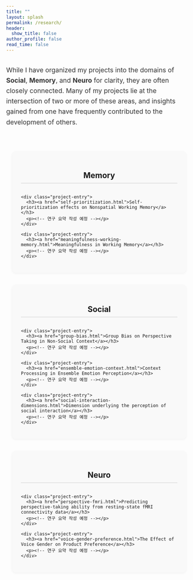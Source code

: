 ```yaml
---
title: ""
layout: splash
permalink: /research/
header:
  show_title: false
author_profile: false
read_time: false
---
```


<div class="page__content">

<style>
.research-intro {
  text-align: left;
  max-width: 900px;
  margin: 2rem auto;
  font-size: 1.1rem;
  color: #333;
  line-height: 1.6;
}

.research-columns {
  display: flex;
  justify-content: space-between;
  gap: 2rem;
  max-width: 1200px;
  margin: 0 auto;
  padding: 2rem 1rem;
  flex-wrap: wrap;
  align-items: stretch;
}

.research-column {
  flex: 1;
  min-width: 280px;
  background: #f9f9f9;
  border-radius: 10px;
  padding: 1.5rem;
  box-shadow: 0 2px 6px rgba(0,0,0,0.05);
  display: flex;
  flex-direction: column;
  justify-content: space-between;
}

.research-column h2 {
  text-align: center;
  margin-bottom: 1rem;
  border-bottom: 1px solid #ccc;
  padding-bottom: 0.5rem;
}

.project-entry {
  margin-bottom: 1.5rem;
}

.project-entry h3 {
  font-size: 1rem;
  line-height: 1.4;
  margin-bottom: 0.3rem;
  word-break: keep-all;
}

.project-entry a {
  text-decoration: none;
  color: #1a1a1a;
  font-weight: 600;
}

.project-entry a:hover {
  text-decoration: underline;
}
</style>

<p class="research-intro">
  While I have organized my projects into the domains of <strong>Social</strong>, <strong>Memory</strong>, and <strong>Neuro</strong> for clarity, they are often closely connected. Many of my projects lie at the intersection of two or more of these areas, and insights gained from one have frequently contributed to the development of others.
</p>

<div class="research-columns">

  <!-- Memory -->
  <div class="research-column">
    <h2>Memory</h2>
    
    <div class="project-entry">
      <h3><a href="self-prioritization.html">Self-prioritization effects on Nonspatial Working Memory</a></h3>
      <p><!-- 연구 요약 작성 예정 --></p>
    </div>

    <div class="project-entry">
      <h3><a href="meaningfulness-working-memory.html">Meaningfulness in Working Memory</a></h3>
      <p><!-- 연구 요약 작성 예정 --></p>
    </div>
  </div>

  <!-- Social -->
  <div class="research-column">
    <h2>Social</h2>

    <div class="project-entry">
      <h3><a href="group-bias.html">Group Bias on Perspective Taking in Non-Social Context</a></h3>
      <p><!-- 연구 요약 작성 예정 --></p>
    </div>

    <div class="project-entry">
      <h3><a href="ensemble-emotion-context.html">Context Processing in Ensemble Emotion Perception</a></h3>
      <p><!-- 연구 요약 작성 예정 --></p>
    </div>

    <div class="project-entry">
      <h3><a href="social-interaction-dimensions.html">Dimension underlying the perception of social interaction</a></h3>
      <p><!-- 연구 요약 작성 예정 --></p>
    </div>
  </div>

  <!-- Neuro -->
  <div class="research-column">
    <h2>Neuro</h2>

    <div class="project-entry">
      <h3><a href="perspective-fmri.html">Predicting perspective-taking ability from resting-state fMRI connectivity data</a></h3>
      <p><!-- 연구 요약 작성 예정 --></p>
    </div>

    <div class="project-entry">
      <h3><a href="voice-gender-preference.html">The Effect of Voice Gender on Product Preference</a></h3>
      <p><!-- 연구 요약 작성 예정 --></p>
    </div>
  </div>

</div>

</div>
